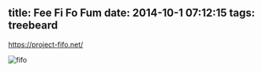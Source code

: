 title: Fee Fi Fo Fum
date: 2014-10-1 07:12:15
tags: treebeard
---

https://project-fifo.net/

![fifo](fifo.png)
